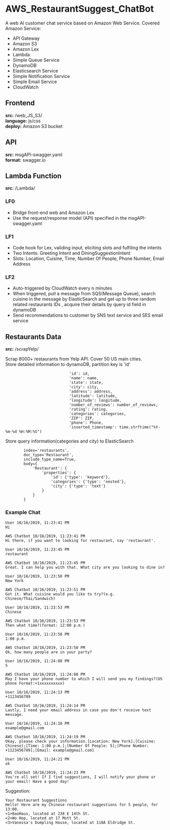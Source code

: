# AWS_RestaurantSuggest_ChatBot
A web AI customer chat service based on Amazon Web Service.
Covered Amazon Service: 
+ API Gateway
+ Amazon S3
+ Amazon Lex
+ Lambda
+ Simple Queue Service
+ DynamoDB
+ Elasticsearch Service
+ Simple Notification Service
+ Simple Email Service
+ CloudWatch

## Frontend
**src:** /web_JS_S3/     
**language:** js/css          
**deploy:** Amazon S3 bucket 

## API
**src:** msgAPI-swagger.yaml    
**format:** swagger.io       

## Lambda Function
**src:** /Lambda/

### LF0 
+ Bridge front-end web and Amazon Lex
+ Use the request/response model (API) specified in the msgAPI-swagger.yaml 

### LF1
+ Code hook for Lex, validing input, eliciting slots and fulfiling the intents
+ Two Intents: Greeting Intent and DiningSuggestionIntent
+ Slots: Location, Cuisine, Time, Number Of People, Phone Number, Email Address

### LF2
+ Auto-triggered by CloudWatch every n minutes
+ When triggered, pull a message from SQS(Message Queue), search cuisine in the message by ElasticSearch and get up to three random related restaurants IDs 
, acquire their details by query id field in dynamoDB
+ Send recommendations to customer by SNS text service and SES email service

## Restaurants Data
**src:** /scrapYelp/ 

Scrap 8000+ restaurants from Yelp API. Cover 50 US main cities.         
Store detailed information to dynamoDB, partition key is 'id' 
```
                            'id': id,
                            'name': name,
                            'state': state,
                            'city': city,
                            'address': address,
                            'latitude': latitude,
                            'longitude': longitude,
                            'number_of_reviews': number_of_reviews,
                            'rating': rating,
                            'categories': categories,
                            'ZIP': ZIP,
                            'phone': Phone,
                            'inserted_timestamp': time.strftime("%Y-%m-%d %H:%M:%S")
```
Store query information(categories and city) to ElasticSearch
```
        index='restaurants',
        doc_type='Restaurant',
        include_type_name=True,
        body={
            'Restaurant': {
                'properties': {
                    'id': {'type': 'keyword'},
                    'categories': {'type': 'nested'},
                    'city': {'type': 'text'}
                }
            }
        }

```

### Example Chat
```
User 10/16/2019, 11:23:41 PM
Hi

AWS Chatbot 10/16/2019, 11:23:41 PM
Hi there, if you want to looking for restaurant, say 'restaurant'.

User 10/16/2019, 11:23:45 PM
restaurant

AWS Chatbot 10/16/2019, 11:23:45 PM
Great. I can help you with that. What city are you looking to dine in?

User 10/16/2019, 11:23:50 PM
New York

AWS Chatbot 10/16/2019, 11:23:51 PM
Got it. What cuisine would you like to try?(e.g. Chinese/Thai/Sandwich)

User 10/16/2019, 11:23:53 PM
Chinese

AWS Chatbot 10/16/2019, 11:23:53 PM
Then what time?(format: 12:00 p.m.)

User 10/16/2019, 11:23:58 PM
1:00 p.m.

AWS Chatbot 10/16/2019, 11:23:58 PM
Ok, how many people are in your party?

User 10/16/2019, 11:24:08 PM
5

AWS Chatbot 10/16/2019, 11:24:08 PM
May I have your phone number to which I will send you my findings?(US phone Format:+1xxxxxxxxxx)

User 10/16/2019, 11:24:13 PM
+1123456789

AWS Chatbot 10/16/2019, 11:24:14 PM
Lastly, I need your email address in case you don't receive text message.

User 10/16/2019, 11:24:18 PM
example@gmail.com

AWS Chatbot 10/16/2019, 11:24:19 PM
Okay, please check your information.[Location: New York];[Cuisine: Chinese];[Time: 1:00 p.m.];[Number Of People: 5];[Phone Number: +1123456789];[Email: example@gmail.com]

User 10/16/2019, 11:24:21 PM
ok

AWS Chatbot 10/16/2019, 11:24:23 PM
You're all set! If I find suggestions, I will notify your phone or your email! Have a good day!
```

Suggestion:
```
Your Restaurant Suggestions
Hello! Here are my Chinese restaurant suggestions for 5 people, for 13:00. 
<1>BaoHaus, located at 238 E 14th St. 
<2>Wo Hop, located at 17 Mott St. 
<3>Vanessa's Dumpling House, located at 118A Eldridge St.

```
